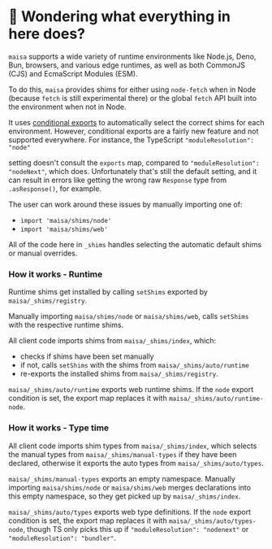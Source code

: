 # 👋 Wondering what everything in here does?

`maisa` supports a wide variety of runtime environments like Node.js, Deno, Bun, browsers, and various
edge runtimes, as well as both CommonJS (CJS) and EcmaScript Modules (ESM).

To do this, `maisa` provides shims for either using `node-fetch` when in Node (because `fetch` is still experimental there) or the global `fetch` API built into the environment when not in Node.

It uses [conditional exports](https://nodejs.org/api/packages.html#conditional-exports) to
automatically select the correct shims for each environment. However, conditional exports are a fairly new
feature and not supported everywhere. For instance, the TypeScript `"moduleResolution": "node"`

setting doesn't consult the `exports` map, compared to `"moduleResolution": "nodeNext"`, which does.
Unfortunately that's still the default setting, and it can result in errors like
getting the wrong raw `Response` type from `.asResponse()`, for example.

The user can work around these issues by manually importing one of:

- `import 'maisa/shims/node'`
- `import 'maisa/shims/web'`

All of the code here in `_shims` handles selecting the automatic default shims or manual overrides.

### How it works - Runtime

Runtime shims get installed by calling `setShims` exported by `maisa/_shims/registry`.

Manually importing `maisa/shims/node` or `maisa/shims/web`, calls `setShims` with the respective runtime shims.

All client code imports shims from `maisa/_shims/index`, which:

- checks if shims have been set manually
- if not, calls `setShims` with the shims from `maisa/_shims/auto/runtime`
- re-exports the installed shims from `maisa/_shims/registry`.

`maisa/_shims/auto/runtime` exports web runtime shims.
If the `node` export condition is set, the export map replaces it with `maisa/_shims/auto/runtime-node`.

### How it works - Type time

All client code imports shim types from `maisa/_shims/index`, which selects the manual types from `maisa/_shims/manual-types` if they have been declared, otherwise it exports the auto types from `maisa/_shims/auto/types`.

`maisa/_shims/manual-types` exports an empty namespace.
Manually importing `maisa/shims/node` or `maisa/shims/web` merges declarations into this empty namespace, so they get picked up by `maisa/_shims/index`.

`maisa/_shims/auto/types` exports web type definitions.
If the `node` export condition is set, the export map replaces it with `maisa/_shims/auto/types-node`, though TS only picks this up if `"moduleResolution": "nodenext"` or `"moduleResolution": "bundler"`.
